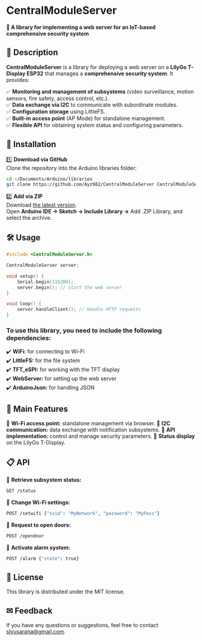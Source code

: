 # **CentralModuleServer**
**📌 A library for implementing a web server for an IoT-based comprehensive security system**

## **📖 Description**  
**CentralModuleServer** is a library for deploying a web server on a **LilyGo T-Display ESP32** that manages a **comprehensive security system**. It provides:  

✅ **Monitoring and management of subsystems** (video surveillance, motion sensors, fire safety, access control, etc.).  
✅ **Data exchange via I2C** to communicate with subordinate modules.  
✅ **Configuration storage** using LittleFS.  
✅ **Built-in access point** (AP Mode) for standalone management.  
✅ **Flexible API** for obtaining system status and configuring parameters.  

## **🚀 Installation**  
1️⃣ **Download via GitHub**  
Clone the repository into the Arduino libraries folder:  
```sh
cd ~/Documents/Arduino/libraries
git clone https://github.com/Ayz982/CentralModuleServer CentralModuleServer
```
2️⃣ **Add via ZIP**  
Download [the latest version](https://github.com/Ayz982/CentralModuleServer).  
Open **Arduino IDE → Sketch → Include Library →** Add .ZIP Library, and select the archive.

## **🛠 Usage**
```cpp
#include <CentralModuleServer.h>

CentralModuleServer server;

void setup() {
    Serial.begin(115200);
    server.begin(); // Start the web server
}

void loop() {
    server.handleClient(); // Handle HTTP requests
}
```
### To use this library, you need to include the following dependencies:  
✔️ **WiFi:** for connecting to Wi-Fi  
✔️ **LittleFS:** for the file system  
✔️ **TFT_eSPI:** for working with the TFT display   
✔️ **WebServer:** for setting up the web server  
✔️ **ArduinoJson:** for handling JSON  

## 🔗 **Main Features**  
🔹 **Wi-Fi access point:** standalone management via browser. 
🔹 **I2C communication:** data exchange with notification subsystems. 
🔹 **API implementation:** control and manage security parameters. 
🔹 **Status display** on the LilyGo T-Display.  

## 📋 **API**  
📌 **Retrieve subsystem status:**  
```bash
GET /status
```
📌 **Change Wi-Fi settings:**  
```bash
POST /setwifi {"ssid": "MyNetwork", "password": "MyPass"}
```
📌 **Request to open doors:**  
```bash
POST /opendoor
```
📌 **Activate alarm system:**  
```bash
POST /alarm {"state": true}
```

## 📜 **License**  
This library is distributed under the MIT license.  

## **✉ Feedback**  
If you have any questions or suggestions, feel free to contact [slyusarana@gmail.com](mailto:slyusarana@gmail.com).  
